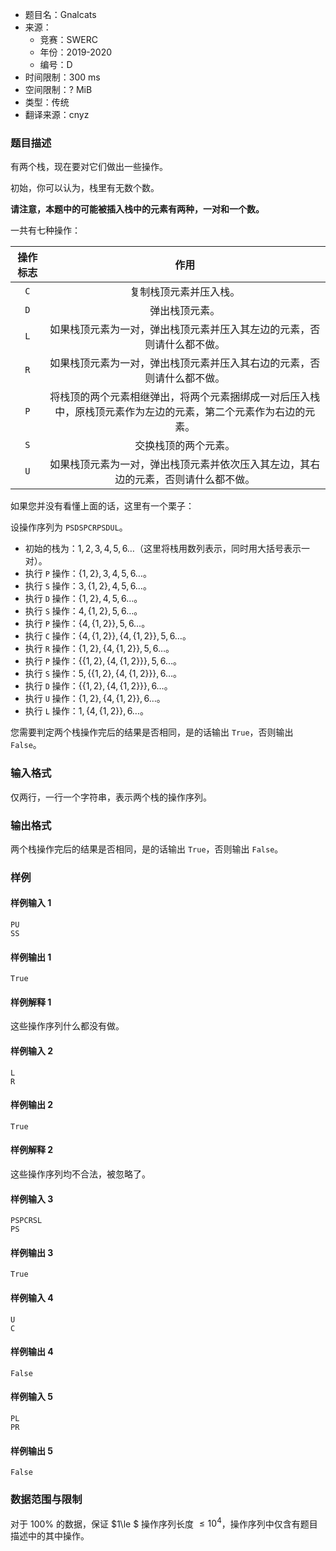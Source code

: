 - 题目名：Gnalcats
- 来源：
   - 竞赛：SWERC
   - 年份：2019-2020
   - 编号：D
- 时间限制：300 ms
- 空间限制：? MiB
- 类型：传统
- 翻译来源：cnyz

### 题目描述
有两个栈，现在要对它们做出一些操作。

初始，你可以认为，栈里有无数个数。

**请注意，本题中的可能被插入栈中的元素有两种，一对和一个数。**

一共有七种操作：

| 操作标志 | 作用 |
| :-----------: | :-----------: |
| `C` | 复制栈顶元素并压入栈。 |
| `D` | 弹出栈顶元素。 |
| `L` | 如果栈顶元素为一对，弹出栈顶元素并压入其左边的元素，否则请什么都不做。|
| `R` | 如果栈顶元素为一对，弹出栈顶元素并压入其右边的元素，否则请什么都不做。 |
| `P` | 将栈顶的两个元素相继弹出，将两个元素捆绑成一对后压入栈中，原栈顶元素作为左边的元素，第二个元素作为右边的元素。 |
| `S` | 交换栈顶的两个元素。 |
| `U` | 如果栈顶元素为一对，弹出栈顶元素并依次压入其左边，其右边的元素，否则请什么都不做。 |

如果您并没有看懂上面的话，这里有一个栗子：

设操作序列为 `PSDSPCRPSDUL`。

- 初始的栈为：$1,2,3,4,5,6\ldots$（这里将栈用数列表示，同时用大括号表示一对）。
- 执行 `P` 操作：$\{1,2\},3,4,5,6\ldots$。
- 执行 `S` 操作：$3,\{1,2\},4,5,6\ldots$。
- 执行 `D` 操作：$\{1,2\},4,5,6\ldots$。
- 执行 `S` 操作：$4,\{1,2\},5,6\ldots$。
- 执行 `P` 操作：$\{4,\{1,2\}\},5,6\ldots$。
- 执行 `C` 操作：$\{4,\{1,2\}\},\{4,\{1,2\}\},5,6\ldots$。
- 执行 `R` 操作：$\{1,2\},\{4,\{1,2\}\},5,6\ldots$。
- 执行 `P` 操作：$\{\{1,2\},\{4,\{1,2\}\}\},5,6\ldots$。
- 执行 `S` 操作：$5,\{\{1,2\},\{4,\{1,2\}\}\},6\ldots$。
- 执行 `D` 操作：$\{\{1,2\},\{4,\{1,2\}\}\},6\ldots$。
- 执行 `U` 操作：$\{1,2\},\{4,\{1,2\}\},6\ldots$。
- 执行 `L` 操作：$1,\{4,\{1,2\}\},6\ldots$。

您需要判定两个栈操作完后的结果是否相同，是的话输出 `True`，否则输出 `False`。

### 输入格式
仅两行，一行一个字符串，表示两个栈的操作序列。
### 输出格式
两个栈操作完后的结果是否相同，是的话输出 `True`，否则输出 `False`。
### 样例
#### 样例输入 1
```
PU
SS
```
#### 样例输出 1
```
True
```
#### 样例解释 1
这些操作序列什么都没有做。
#### 样例输入 2
```
L
R
```
#### 样例输出 2
```
True
```
#### 样例解释 2
这些操作序列均不合法，被忽略了。
#### 样例输入 3
```
PSPCRSL
PS
```
#### 样例输出 3
```
True
```
#### 样例输入 4
```
U
C
```
#### 样例输出 4
```
False
```
#### 样例输入 5
```
PL
PR
```
#### 样例输出 5
```
False
```
### 数据范围与限制
对于 $100\%$ 的数据，保证 $1\le $ 操作序列长度 $\le 10^4$，操作序列中仅含有题目描述中的其中操作。
